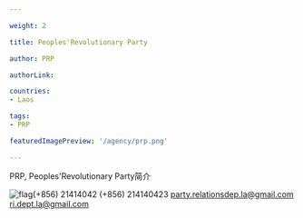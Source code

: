 ```yaml
---

weight: 2

title: Peoples'Revolutionary Party

author: PRP

authorLink:  

countries: 
- Laos

tags: 
- PRP

featuredImagePreview: '/agency/prp.png'

---
```


PRP, Peoples'Revolutionary Party简介 

<!--more-->

![flag](/agency/prp.png)(+856) 21414042 (+856) 214140423 party.relationsdep.la@gmail.com ri.dept.la@gmail.com